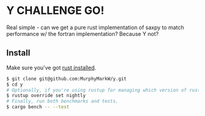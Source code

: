 # Y CHALLENGE GO!

Real simple - can we get a pure rust implementation of saxpy to match performance
w/ the fortran implementation? Because Y not?

## Install

Make sure you've got [rust installed](https://www.rust-lang.org/en-US/install.html).

```bash
$ git clone git@github.com:MurphyMarkW/y.git
$ cd y
# Optionally, if you're using rustup for managing which version of rustc to use...
$ rustup override set nightly
# Finally, run both benchmarks and tests.
$ cargo bench -- --test
```
